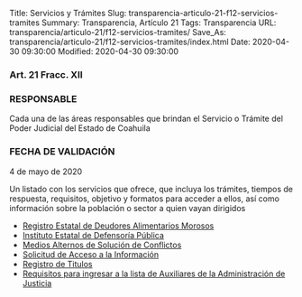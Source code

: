 Title: Servicios y Trámites
Slug: transparencia-articulo-21-f12-servicios-tramites
Summary: Transparencia, Artículo 21
Tags: Transparencia
URL: transparencia/articulo-21/f12-servicios-tramites/
Save_As: transparencia/articulo-21/f12-servicios-tramites/index.html
Date: 2020-04-30 09:30:00
Modified: 2020-04-30 09:30:00


### Art. 21 Fracc. XII

### RESPONSABLE

Cada una de las áreas responsables que brindan el Servicio o Trámite del Poder Judicial del Estado de Coahuila

### FECHA DE VALIDACIÓN

4 de mayo de 2020

Un listado con los servicios que ofrece, que incluya los trámites, tiempos de respuesta, requisitos, objetivo y formatos para acceder a ellos, así como información sobre la población o sector a quien vayan dirigidos

* [Registro Estatal de Deudores Alimentarios Morosos](https://www.pjecz.gob.mx/servicios/registro-estatal-de-deudores-alimentarios-morosos/)
* [Instituto Estatal de Defensoría Pública](http://www.pjecz.gob.mx/poder-judicial/instituto-de-especializacion-judicial/servicios/)
* [Medios Alternos de Solución de Conflictos](https://www.pjecz.gob.mx/poder-judicial/centro-de-medios-alternos-cemasc/servicios-cemasc/)
* [Solicitud de Acceso a la Información](https://www.pjecz.gob.mx/transparencia/articulo-21/fraccion-21-xii-servicios-y-tramites/solicitud-de-acceso-a-la-informacion/)
* [Registro de Titulos](https://www.pjecz.gob.mx/servicios/registro-de-titulos/)
* [Requisitos para ingresar a la lista de Auxiliares de la Administración de Justicia](https://www.pjecz.gob.mx/transparencia/articulo-21/fraccion-21-xii-servicios-y-tramites/lista-de-auxiliares-de-la-administracion-de-justicia/)


